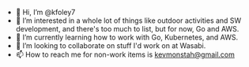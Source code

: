 - 👋 Hi, I’m @kfoley7
- 👀 I’m interested in a whole lot of things like outdoor activities and SW development, and there's too much to list, but for now, Go and AWS.
- 🌱 I’m currently learning how to work with Go, Kubernetes, and AWS.
- 💞️ I’m looking to collaborate on stuff I'd work on at Wasabi.
- 📫 How to reach me for non-work items is kevmonstah@gmail.com

<!---
kfoley7/kfoley7 is a ✨ special ✨ repository because its `README.md` (this file) appears on your GitHub profile.
You can click the Preview link to take a look at your changes.
--->
